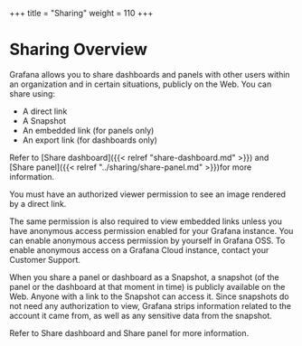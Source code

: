+++
title = "Sharing"
weight = 110
+++

# Sharing Overview

Grafana allows you to share dashboards and panels with other users within an organization and in certain situations, publicly on the Web. You can share using:
- A direct link
- A Snapshot
- An embedded link (for panels only)
- An export link (for dashboards only)

Refer to [Share dashboard]({{< relref "share-dashboard.md" >}}) and [Share panel]({{< relref "../sharing/share-panel.md" >}})for more information.

You must have an authorized viewer permission to see an image rendered by a direct link.

The same permission is also required to view embedded links unless you have anonymous access permission enabled for your Grafana instance. You can enable anonymous access permission by yourself in Grafana OSS. To enable anonymous access on a Grafana Cloud instance, contact your Customer Support.

When you share a panel or dashboard as a Snapshot, a snapshot (of the panel or the dashboard at that moment in time) is publicly available on the Web. Anyone with a link to the Snapshot can access it. Since snapshots do not need any authorization to view, Grafana strips information related to the account it came from, as well as any sensitive data from the snapshot.

Refer to Share dashboard and Share panel for more information.